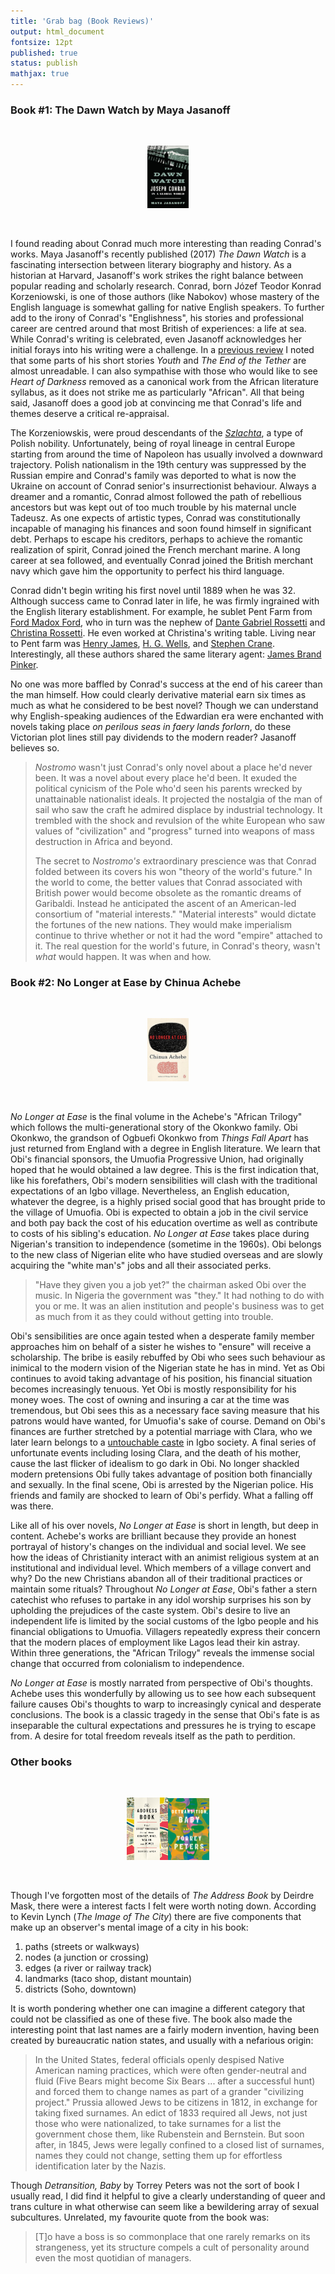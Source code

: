 ```yaml
---
title: 'Grab bag (Book Reviews)'
output: html_document
fontsize: 12pt
published: true
status: publish
mathjax: true
---
```


### Book #1: The Dawn Watch by Maya Jasanoff

<br>
<p align="center"><img src="/figures/dawn_watch.jpg" width="13%"></p>
<br>

I found reading about Conrad much more interesting than reading Conrad's works. Maya Jasanoff's recently published (2017) *The Dawn Watch* is a fascinating intersection between literary biography and history. As a historian at Harvard, Jasanoff's work strikes the right balance between popular reading and scholarly research. Conrad, born Józef Teodor Konrad Korzeniowski, is one of those authors (like Nabokov) whose mastery of the English language is somewhat galling for native English speakers. To further add to the irony of Conrad's "Englishness", his stories and professional career are centred around that most British of experiences: a life at sea. While Conrad's writing is celebrated, even Jasanoff acknowledges her initial forays into his writing were a challenge.  In a [previous review](https://bioeconometrician.github.io/winter_reads/) I noted that some parts of his short stories *Youth* and *The End of the Tether* are almost unreadable. I can also sympathise with those who would like to see *Heart of Darkness* removed as a canonical work from the African literature syllabus, as it does not strike me as particularly "African". All that being said, Jasanoff does a good job at convincing me that Conrad's life and themes deserve a critical re-appraisal. 

The Korzeniowskis, were proud descendants of the [*Szlachta*](https://en.wikipedia.org/wiki/Szlachta), a type of Polish nobility. Unfortunately, being of royal lineage in central Europe starting from around the time of Napoleon has usually involved a downward trajectory. Polish nationalism in the 19th century was suppressed by the Russian empire and Conrad's family was deported to what is now the Ukraine on account of Conrad senior's insurrectionist behaviour. Always a dreamer and a romantic, Conrad almost followed the path of rebellious ancestors but was kept out of too much trouble by his maternal uncle Tadeusz. As one expects of artistic types, Conrad was constitutionally incapable of managing his finances and soon found himself in significant debt. Perhaps to escape his creditors, perhaps to achieve the romantic realization of spirit, Conrad joined the French merchant marine. A long career at sea followed, and eventually Conrad joined the British merchant navy which gave him the opportunity to perfect his third language. 

Conrad didn't begin writing his first novel until 1889 when he was 32. Although success came to Conrad later in life, he was firmly ingrained with the English literary establishment. For example, he sublet Pent Farm from [Ford Madox Ford](https://en.wikipedia.org/wiki/Ford_Madox_Ford), who in turn was the nephew of [Dante Gabriel Rossetti](https://en.wikipedia.org/wiki/Dante_Gabriel_Rossetti) and [Christina Rossetti](https://en.wikipedia.org/wiki/Christina_Rossetti). He even worked at Christina's writing table. Living near to Pent farm was [Henry James](https://en.wikipedia.org/wiki/Henry_James), [H. G. Wells](https://en.wikipedia.org/wiki/H._G._Wells), and [Stephen Crane](https://en.wikipedia.org/wiki/Stephen_Crane). Interestingly, all these authors shared the same literary agent: [James Brand Pinker](https://en.wikipedia.org/wiki/James_B._Pinker).  

No one was more baffled by Conrad's success at the end of his career than the man himself. How could clearly derivative material earn six times as much as what he considered to be best novel? Though we can understand why English-speaking audiences of the Edwardian era were enchanted with novels taking place *on perilous seas in faery lands forlorn*, do these Victorian plot lines still pay dividends to the modern reader? Jasanoff believes so.

> *Nostromo* wasn't just Conrad's only novel about a place he'd never been. It was a novel about every place he'd been. It exuded the political cynicism of the Pole who'd seen his parents wrecked by unattainable nationalist ideals. It projected the nostalgia of the man of sail who saw the craft he admired displace by industrial technology. It trembled with the shock and revulsion of the white European who saw values of "civilization" and "progress" turned into weapons of mass destruction in Africa and beyond.
> 
> The secret to *Nostromo's* extraordinary prescience was that Conrad folded between its covers his won "theory of the world's future." In the world to come, the better values that Conrad associated with British power would become obsolete as the romantic dreams of Garibaldi. Instead he anticipated the ascent of an American-led consortium of "material interests." "Material interests" would dictate the fortunes of the new nations. They would make imperialism continue to thrive whether or not it had the word "empire" attached to it. The real question for the world's future, in Conrad's theory, wasn't *what* would happen. It was when and how. 


### Book #2: No Longer at Ease by Chinua Achebe

<br>
<p align="center"><img src="/figures/no_longer.jpg" width="13%"></p>
<br>

*No Longer at Ease* is the final volume in the Achebe's "African Trilogy" which follows the multi-generational story of the Okonkwo family. Obi Okonkwo, the grandson of Ogbuefi Okonkwo from *Things Fall Apart* has just returned from England with a degree in English literature. We learn that Obi's financial sponsors, the Umuofia Progressive Union, had originally hoped that he would obtained a law degree. This is the first indication that, like his forefathers, Obi's modern sensibilities will clash with the traditional expectations of an Igbo village. Nevertheless, an English education, whatever the degree, is a highly prised social good that has brought pride to the village of Umuofia. Obi is expected to obtain a job in the civil service and both pay back the cost of his education overtime as well as contribute to costs of his sibling's education. *No Longer at Ease* takes place during Nigerian's transition to independence (sometime in the 1960s). Obi belongs to the new class of Nigerian elite who have studied overseas and are slowly acquiring the "white man's" jobs and all their associated perks. 

> "Have they given you a job yet?" the chairman asked Obi over the music. In Nigeria the government was "they." It had nothing to do with you or me. It was an alien institution and people's business was to get as much from it as they could without getting into trouble.

Obi's sensibilities are once again tested when a desperate family member approaches him on behalf of a sister he wishes to "ensure" will receive a scholarship. The bribe is easily rebuffed by Obi who sees such behaviour as inimical to the modern vision of the Nigerian state he has in mind. Yet as Obi continues to avoid taking advantage of his position, his financial situation becomes increasingly tenuous. Yet Obi is mostly responsibility for his money woes. The cost of owning and insuring a car at the time was tremendous, but Obi sees this as a necessary face saving measure that his patrons would have wanted, for Umuofia's sake of course. Demand on Obi's finances are further stretched by a potential marriage with Clara, who we later learn belongs to a [untouchable caste](https://en.wikipedia.org/wiki/Osu_caste_system) in Igbo society. A final series of unfortunate events including losing Clara, and the death of his mother, cause the last flicker of idealism to go dark in Obi. No longer shackled modern pretensions Obi fully takes advantage of position both financially and sexually. In the final scene, Obi is arrested by the Nigerian police. His friends and family are shocked to learn of Obi's perfidy. What a falling off was there.

Like all of his over novels, *No Longer at Ease* is short in length, but deep in content. Achebe's works are brilliant because they provide an honest portrayal of history's changes on the individual and social level. We see how the ideas of Christianity interact with an animist religious system at an institutional and individual level. Which members of a village convert and why? Do the new Christians abandon all of their traditional practices or maintain some rituals? Throughout *No Longer at Ease*, Obi's father a stern catechist who refuses to partake in any idol worship surprises his son by upholding the prejudices of the caste system. Obi's desire to live an independent life is limited by the social customs of the Igbo people and his financial obligations to Umuofia. Villagers repeatedly express their concern that the modern places of employment like Lagos lead their kin astray. Within three generations, the "African Trilogy" reveals the immense social change that occurred from colonialism to independence. 

*No Longer at Ease* is mostly narrated from perspective of Obi's thoughts. Achebe uses this wonderfully by allowing us to see how each subsequent failure causes Obi's thoughts to warp to increasingly cynical and desperate conclusions. The book is a classic tragedy in the sense that Obi's fate is as inseparable the cultural expectations and pressures he is trying to escape from. A desire for total freedom reveals itself as the path to perdition. 


### Other books

<br>
<p align="center"><img src="/figures/address.jpg" width="13%"><img src="/figures/detransition.jpg" width="13%"></p>
<br>


Though I've forgotten most of the details of *The Address Book* by Deirdre Mask, there were a interest facts I felt were worth noting down. According to Kevin Lynch (*The Image of The City*) there are five components that make up an observer's mental image of a city in his book:

1. paths (streets or walkways)
2. nodes (a junction or crossing)
3. edges (a river or railway track)
4. landmarks (taco shop, distant mountain)
5. districts (Soho, downtown)

It is worth pondering whether one can imagine a different category that could not be classified as one of these five. The book also made the interesting point that last names are a fairly modern invention, having been created by bureaucratic nation states, and usually with a nefarious origin:

> In the United States, federal officials openly despised Native American naming practices, which were often gender-neutral and fluid (Five Bears might become Six Bears ... after a successful hunt) and forced them to change names as part of a grander "civilizing project." Prussia allowed Jews to be citizens in 1812, in exchange for  taking fixed surnames. An edict of 1833 required all Jews, not just those who were nationalized, to take surnames for a list the government chose them, like Rubenstein and Bernstein. But soon after, in 1845, Jews were legally confined to a closed list of surnames, names they could not change, setting them up for effortless identification later by the Nazis.

Though *Detransition, Baby* by Torrey Peters was not the sort of book I usually read, I did find it helpful to give a clearly understanding of queer and trans culture in what otherwise can seem like a bewildering array of sexual subcultures. Unrelated, my favourite quote from the book was:

> \[T\]o have a boss is so commonplace that one rarely remarks on its strangeness, yet its structure compels a cult of personality around even the most quotidian of managers. 